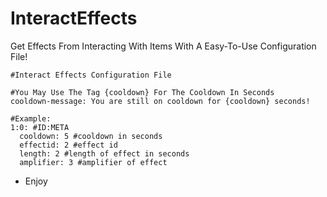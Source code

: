# InteractEffects

Get Effects From Interacting With Items With A Easy-To-Use Configuration File!

```
#Interact Effects Configuration File

#You May Use The Tag {cooldown} For The Cooldown In Seconds
cooldown-message: You are still on cooldown for {cooldown} seconds!

#Example:
1:0: #ID:META
  cooldown: 5 #cooldown in seconds
  effectid: 2 #effect id
  length: 2 #length of effect in seconds
  amplifier: 3 #amplifier of effect
  ```
  
   - Enjoy
